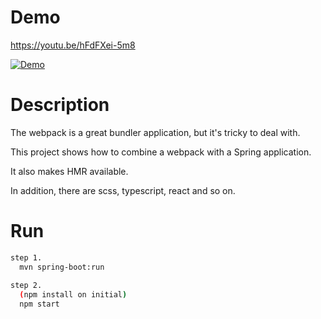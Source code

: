 Demo
=========

https://youtu.be/hFdFXei-5m8

[![Demo](http://i3.ytimg.com/vi/hFdFXei-5m8/maxresdefault.jpg)](https://youtu.be/hFdFXei-5m8 "Demo")


Description
=========
The webpack is a great bundler application, but it's tricky to deal with.

This project shows how to combine a webpack with a Spring application.

It also makes HMR available.

In addition, there are scss, typescript, react and so on.
  
Run
===

```bash
step 1.
  mvn spring-boot:run
  
step 2. 
  (npm install on initial)
  npm start
```
